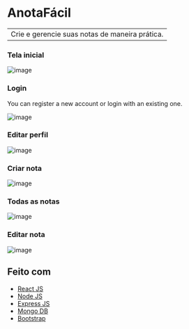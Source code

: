 # AnotaFácil
<table>
<tr>
<td>
  Crie e gerencie suas notas de maneira prática.
</td>
</tr>
</table>

### Tela inicial

![image](https://github.com/deev-anderson/anota-facil/assets/160505511/9c0c398f-f986-439b-845e-8b394c008de3)

### Login
You can register a new account or login with an existing one.

![image](https://github.com/deev-anderson/anota-facil/assets/160505511/a496996b-8f1c-46ba-9378-37fd7c6b6dba)


### Editar perfil

![image](https://github.com/deev-anderson/anota-facil/assets/160505511/b447a1e7-ba84-4652-9aea-873009f102ce)


### Criar nota

![image](https://github.com/deev-anderson/anota-facil/assets/160505511/0fa96a48-9f3e-4952-9b74-6ce87e2a78f5)


### Todas as notas

![image](https://github.com/deev-anderson/anota-facil/assets/160505511/cef8d76a-16a7-4485-9c62-86c00ea4953b)


### Editar nota

![image](https://github.com/deev-anderson/anota-facil/assets/160505511/28369b81-f93d-41d2-abb6-975712772a88)


## Feito com

- [React JS](https://reactjs.org/)
- [Node JS](https://nodejs.org/) 
- [Express JS](https://expressjs.com/)
- [Mongo DB](https://www.mongodb.com/)
- [Bootstrap](http://getbootstrap.com/)
